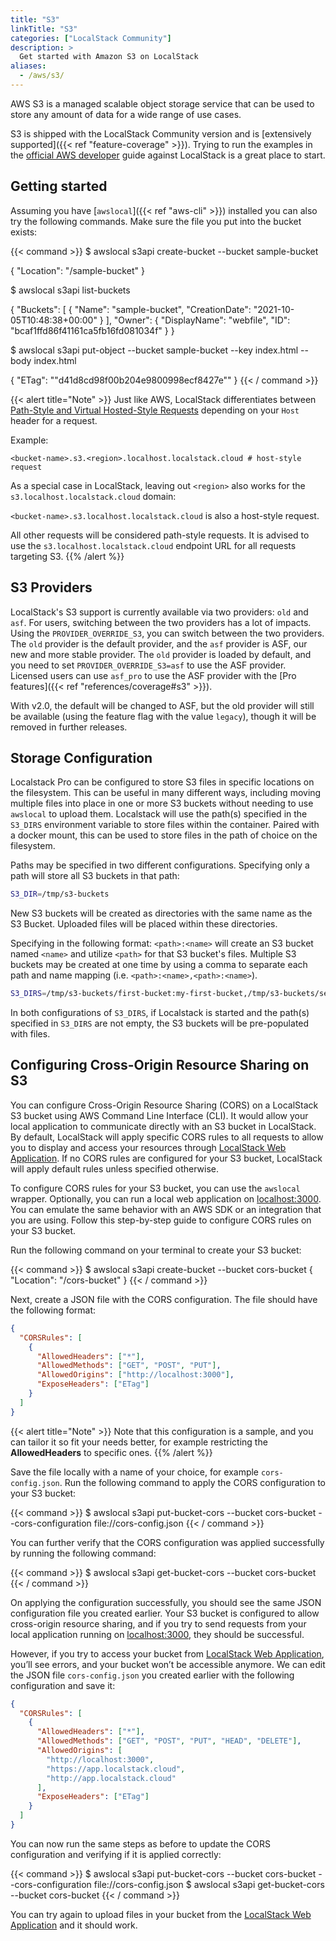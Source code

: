 ```yaml
---
title: "S3"
linkTitle: "S3"
categories: ["LocalStack Community"]
description: >
  Get started with Amazon S3 on LocalStack
aliases:
  - /aws/s3/
---
```


AWS S3 is a managed scalable object storage service that can be used to store any amount of data for a wide range of use cases. 

S3 is shipped with the LocalStack Community version and is [extensively supported]({{< ref "feature-coverage" >}}). Trying to run the examples in the [official AWS developer](https://docs.aws.amazon.com/s3/index.html) guide against LocalStack is a great place to start.

## Getting started

Assuming you have [`awslocal`]({{< ref "aws-cli" >}}) installed you can also try the following commands. Make sure the file you put into the bucket exists:

{{< command >}}
$ awslocal s3api create-bucket --bucket sample-bucket

{
    "Location": "/sample-bucket"
}

$ awslocal s3api list-buckets

{
    "Buckets": [
        {
            "Name": "sample-bucket",
            "CreationDate": "2021-10-05T10:48:38+00:00"
        }
    ],
    "Owner": {
        "DisplayName": "webfile",
        "ID": "bcaf1ffd86f41161ca5fb16fd081034f"
    }
}

$ awslocal s3api put-object --bucket sample-bucket --key index.html --body index.html

{
    "ETag": "\"d41d8cd98f00b204e9800998ecf8427e\""
}
{{< / command >}}


{{< alert title="Note" >}}
Just like AWS, LocalStack differentiates between [Path-Style and Virtual Hosted-Style Requests](https://docs.aws.amazon.com/AmazonS3/latest/userguide/VirtualHosting.html) depending on your `Host` header for a request.

Example:

```plaintext
<bucket-name>.s3.<region>.localhost.localstack.cloud # host-style request
```

As a special case in LocalStack, leaving out `<region>` also works for the `s3.localhost.localstack.cloud` domain:

`<bucket-name>.s3.localhost.localstack.cloud` is also a host-style request.

All other requests will be considered path-style requests. It is advised to use the `s3.localhost.localstack.cloud` endpoint URL for all requests targeting S3.
{{% /alert %}}

## S3 Providers

LocalStack's S3 support is currently available via two providers: `old` and `asf`. For users, switching between the two providers has a lot of impacts. Using the `PROVIDER_OVERRIDE_S3`, you can switch between the two providers. The `old` provider is the default provider, and the `asf` provider is ASF, our new and more stable provider. The `old` provider is loaded by default, and you need to set `PROVIDER_OVERRIDE_S3=asf` to use the ASF provider. Licensed users can use `asf_pro` to use the ASF provider with the [Pro features]({{< ref "references/coverage#s3" >}}).

With v2.0, the default will be changed to ASF, but the old provider will still be available (using the feature flag with the value `legacy`), though it will be removed in further releases.

## Storage Configuration

Localstack Pro can be configured to store S3 files in specific locations on the filesystem. This can be useful in many different ways, including moving multiple files into place in one or more S3 buckets without needing to use `awslocal` to upload them. Localstack will use the path(s) specified in the `S3_DIRS` environment variable to store files within the container. Paired with a docker mount, this can be used to store files in the path of choice on the filesystem.

Paths may be specified in two different configurations. Specifying only a path will store all S3 buckets in that path:

```bash
S3_DIR=/tmp/s3-buckets
```

New S3 buckets will be created as directories with the same name as the S3 Bucket. Uploaded files will be placed within these directories.

Specifying in the following format: `<path>:<name>` will create an S3 bucket named `<name>` and utilize `<path>` for that S3 bucket's files. Multiple S3 buckets may be created at one time by using a comma to separate each path and name mapping (i.e. `<path>:<name>,<path>:<name>`).

```bash
S3_DIRS=/tmp/s3-buckets/first-bucket:my-first-bucket,/tmp/s3-buckets/second-bucket:my-second-bucket
```

In both configurations of `S3_DIRS`, if Localstack is started and the path(s) specified in `S3_DIRS` are not empty, the S3 buckets will be pre-populated with files.

## Configuring Cross-Origin Resource Sharing on S3

You can configure Cross-Origin Resource Sharing (CORS) on a LocalStack S3 bucket using AWS Command Line Interface (CLI). It would allow your local application to communicate directly with an S3 bucket in LocalStack. By default, LocalStack will apply specific CORS rules to all requests to allow you to display and access your resources through [LocalStack Web Application](https://app.localstack.cloud). If no CORS rules are configured for your S3 bucket, LocalStack will apply default rules unless specified otherwise.

To configure CORS rules for your S3 bucket, you can use the `awslocal` wrapper. Optionally, you can run a local web application on [localhost:3000](http://localhost:3000). You can emulate the same behavior with an AWS SDK or an integration that you are using. Follow this step-by-step guide to configure CORS rules on your S3 bucket.

Run the following command on your terminal to create your S3 bucket:

{{< command >}}
$ awslocal s3api create-bucket --bucket cors-bucket
{
    "Location": "/cors-bucket"
}
{{< / command >}}

Next, create a JSON file with the CORS configuration. The file should have the following format:

```json
{
  "CORSRules": [
    {
      "AllowedHeaders": ["*"],
      "AllowedMethods": ["GET", "POST", "PUT"],
      "AllowedOrigins": ["http://localhost:3000"],
      "ExposeHeaders": ["ETag"]
    }
  ]
}
```

{{< alert title="Note" >}}
Note that this configuration is a sample, and you can tailor it so fit your needs better, for example restricting the **AllowedHeaders** to specific ones.
{{% /alert %}}

Save the file locally with a name of your choice, for example `cors-config.json`. Run the following command to apply the CORS configuration to your S3 bucket:

{{< command >}}
$ awslocal s3api put-bucket-cors --bucket cors-bucket --cors-configuration file://cors-config.json
{{< / command >}}

You can further verify that the CORS configuration was applied successfully by running the following command:

{{< command >}}
$ awslocal s3api get-bucket-cors --bucket cors-bucket
{{< / command >}}

On applying the configuration successfully, you should see the same JSON configuration file you created earlier. Your S3 bucket is configured to allow cross-origin resource sharing, and if you try to send requests from your local application running on [localhost:3000](http://localhost:3000), they should be successful.

However, if you try to access your bucket from [LocalStack Web Application](https://app.localstack.cloud), you’ll see errors, and your bucket won’t be accessible anymore. We can edit the JSON file `cors-config.json` you created earlier with the following configuration and save it:

```json
{
  "CORSRules": [
    {
      "AllowedHeaders": ["*"],
      "AllowedMethods": ["GET", "POST", "PUT", "HEAD", "DELETE"],
      "AllowedOrigins": [
        "http://localhost:3000",
        "https://app.localstack.cloud",
        "http://app.localstack.cloud"
      ],
      "ExposeHeaders": ["ETag"]
    }
  ]
}
```

You can now run the same steps as before to update the CORS configuration and verifying if it is applied correctly:

{{< command >}}
$ awslocal s3api put-bucket-cors --bucket cors-bucket --cors-configuration file://cors-config.json
$ awslocal s3api get-bucket-cors --bucket cors-bucket
{{< / command >}}

You can try again to upload files in your bucket from the [LocalStack Web Application](https://app.localstack.cloud) and it should work.
